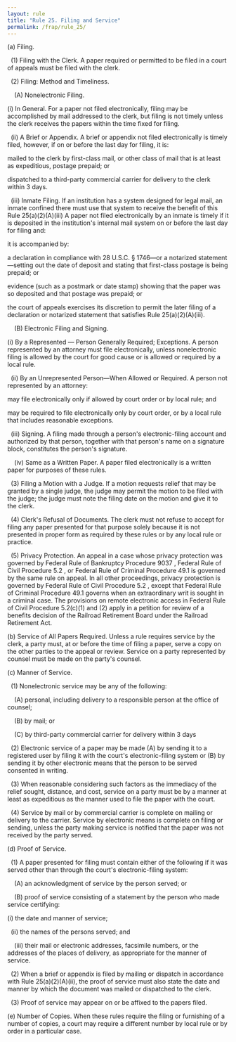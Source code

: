 ```yaml
---
layout: rule
title: "Rule 25. Filing and Service"
permalink: /frap/rule_25/
---
```


(a) Filing.


&nbsp;&nbsp;(1) Filing with the Clerk. A paper required or permitted to be filed in a court of appeals must be filed with the clerk.


&nbsp;&nbsp;(2) Filing: Method and Timeliness.


&nbsp;&nbsp;&nbsp;&nbsp;(A) Nonelectronic Filing.


(i) In General. For a paper not filed electronically, filing may be accomplished by mail addressed to the clerk, but filing is not timely unless the clerk receives the papers within the time fixed for filing.


&nbsp;&nbsp;(ii) A Brief or Appendix. A brief or appendix not filed electronically is timely filed, however, if on or before the last day for filing, it is:


mailed to the clerk by first-class mail, or other class of mail that is at least as expeditious, postage prepaid; or


dispatched to a third-party commercial carrier for delivery to the clerk within 3 days.


&nbsp;&nbsp;(iii) Inmate Filing. If an institution has a system designed for legal mail, an inmate confined there must use that system to receive the benefit of this Rule 25(a)(2)(A)(iii) A paper not filed electronically by an inmate is timely if it is deposited in the institution's internal mail system on or before the last day for filing and:


it is accompanied by:


a declaration in compliance with 28 U.S.C. § 1746—or a notarized statement—setting out the date of deposit and stating that first-class postage is being prepaid; or


evidence (such as a postmark or date stamp) showing that the paper was so deposited and that postage was prepaid; or


the court of appeals exercises its discretion to permit the later filing of a declaration or notarized statement that satisfies Rule 25(a)(2)(A)(iii).


&nbsp;&nbsp;&nbsp;&nbsp;(B) Electronic Filing and Signing.


(i) By a Represented — Person Generally Required; Exceptions. A person represented by an attorney must file electronically, unless nonelectronic filing is allowed by the court for good cause or is allowed or required by a local rule.


&nbsp;&nbsp;(ii) By an Unrepresented Person—When Allowed or Required. A person not represented by an attorney:


may file electronically only if allowed by court order or by local rule; and


may be required to file electronically only by court order, or by a local rule that includes reasonable exceptions.


&nbsp;&nbsp;(iii) Signing. A filing made through a person's electronic-filing account and authorized by that person, together with that person's name on a signature block, constitutes the person's signature.


&nbsp;&nbsp;&nbsp;&nbsp;(iv) Same as a Written Paper. A paper filed electronically is a written paper for purposes of these rules.


&nbsp;&nbsp;(3) Filing a Motion with a Judge. If a motion requests relief that may be granted by a single judge, the judge may permit the motion to be filed with the judge; the judge must note the filing date on the motion and give it to the clerk.


&nbsp;&nbsp;(4) Clerk's Refusal of Documents. The clerk must not refuse to accept for filing any paper presented for that purpose solely because it is not presented in proper form as required by these rules or by any local rule or practice.


&nbsp;&nbsp;(5) Privacy Protection. An appeal in a case whose privacy protection was governed by Federal Rule of Bankruptcy Procedure 9037 , Federal Rule of Civil Procedure 5.2 , or Federal Rule of Criminal Procedure 49.1 is governed by the same rule on appeal. In all other proceedings, privacy protection is governed by Federal Rule of Civil Procedure 5.2 , except that Federal Rule of Criminal Procedure 49.1 governs when an extraordinary writ is sought in a criminal case. The provisions on remote electronic access in Federal Rule of Civil Procedure 5.2(c)(1) and (2) apply in a petition for review of a benefits decision of the Railroad Retirement Board under the Railroad Retirement Act.


(b) Service of All Papers Required. Unless a rule requires service by the clerk, a party must, at or before the time of filing a paper, serve a copy on the other parties to the appeal or review. Service on a party represented by counsel must be made on the party's counsel.


(c) Manner of Service.


&nbsp;&nbsp;(1) Nonelectronic service may be any of the following:


&nbsp;&nbsp;&nbsp;&nbsp;(A) personal, including delivery to a responsible person at the office of counsel;


&nbsp;&nbsp;&nbsp;&nbsp;(B) by mail; or


&nbsp;&nbsp;&nbsp;&nbsp;(C) by third-party commercial carrier for delivery within 3 days


&nbsp;&nbsp;(2) Electronic service of a paper may be made (A) by sending it to a registered user by filing it with the court's electronic-filing system or (B) by sending it by other electronic means that the person to be served consented in writing.


&nbsp;&nbsp;(3) When reasonable considering such factors as the immediacy of the relief sought, distance, and cost, service on a party must be by a manner at least as expeditious as the manner used to file the paper with the court.


&nbsp;&nbsp;(4) Service by mail or by commercial carrier is complete on mailing or delivery to the carrier. Service by electronic means is complete on filing or sending, unless the party making service is notified that the paper was not received by the party served.


(d) Proof of Service.


&nbsp;&nbsp;(1) A paper presented for filing must contain either of the following if it was served other than through the court's electronic-filing system:


&nbsp;&nbsp;&nbsp;&nbsp;(A) an acknowledgment of service by the person served; or


&nbsp;&nbsp;&nbsp;&nbsp;(B) proof of service consisting of a statement by the person who made service certifying:


(i) the date and manner of service;


&nbsp;&nbsp;(ii) the names of the persons served; and


&nbsp;&nbsp;&nbsp;&nbsp;(iii) their mail or electronic addresses, facsimile numbers, or the addresses of the places of delivery, as appropriate for the manner of service.


&nbsp;&nbsp;(2) When a brief or appendix is filed by mailing or dispatch in accordance with Rule 25(a)(2)(A)(ii), the proof of service must also state the date and manner by which the document was mailed or dispatched to the clerk.


&nbsp;&nbsp;(3) Proof of service may appear on or be affixed to the papers filed.


(e) Number of Copies. When these rules require the filing or furnishing of a number of copies, a court may require a different number by local rule or by order in a particular case.